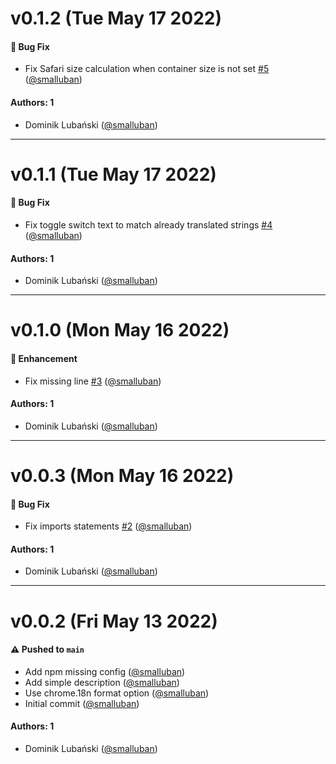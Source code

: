 # v0.1.2 (Tue May 17 2022)

#### 🐛 Bug Fix

- Fix Safari size calculation when container size is not set [#5](https://github.com/ghostery/ghostery-ui/pull/5) ([@smalluban](https://github.com/smalluban))

#### Authors: 1

- Dominik Lubański ([@smalluban](https://github.com/smalluban))

---

# v0.1.1 (Tue May 17 2022)

#### 🐛 Bug Fix

- Fix toggle switch text to match already translated strings [#4](https://github.com/ghostery/ghostery-ui/pull/4) ([@smalluban](https://github.com/smalluban))

#### Authors: 1

- Dominik Lubański ([@smalluban](https://github.com/smalluban))

---

# v0.1.0 (Mon May 16 2022)

#### 🚀 Enhancement

- Fix missing line [#3](https://github.com/ghostery/ghostery-ui/pull/3) ([@smalluban](https://github.com/smalluban))

#### Authors: 1

- Dominik Lubański ([@smalluban](https://github.com/smalluban))

---

# v0.0.3 (Mon May 16 2022)

#### 🐛 Bug Fix

- Fix imports statements [#2](https://github.com/ghostery/ghostery-ui/pull/2) ([@smalluban](https://github.com/smalluban))

#### Authors: 1

- Dominik Lubański ([@smalluban](https://github.com/smalluban))

---

# v0.0.2 (Fri May 13 2022)

#### ⚠️ Pushed to `main`

- Add npm missing config ([@smalluban](https://github.com/smalluban))
- Add simple description ([@smalluban](https://github.com/smalluban))
- Use chrome.18n format option ([@smalluban](https://github.com/smalluban))
- Initial commit ([@smalluban](https://github.com/smalluban))

#### Authors: 1

- Dominik Lubański ([@smalluban](https://github.com/smalluban))
